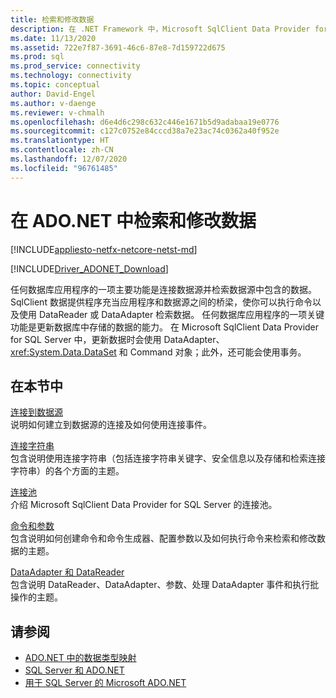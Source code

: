 ```yaml
---
title: 检索和修改数据
description: 在 .NET Framework 中，Microsoft SqlClient Data Provider for SQL Server 充当应用程序和数据源之间的桥梁，用于读取和更新数据。
ms.date: 11/13/2020
ms.assetid: 722e7f87-3691-46c6-87e8-7d159722d675
ms.prod: sql
ms.prod_service: connectivity
ms.technology: connectivity
ms.topic: conceptual
author: David-Engel
ms.author: v-daenge
ms.reviewer: v-chmalh
ms.openlocfilehash: d6e4d6c298c632c446e1671b5d9adabaa19e0776
ms.sourcegitcommit: c127c0752e84cccd38a7e23ac74c0362a40f952e
ms.translationtype: HT
ms.contentlocale: zh-CN
ms.lasthandoff: 12/07/2020
ms.locfileid: "96761485"
---
```

# <a name="retrieving-and-modifying-data-in-adonet"></a>在 ADO.NET 中检索和修改数据

[!INCLUDE[appliesto-netfx-netcore-netst-md](../../includes/appliesto-netfx-netcore-netst-md.md)]

[!INCLUDE[Driver_ADONET_Download](../../includes/driver_adonet_download.md)]

任何数据库应用程序的一项主要功能是连接数据源并检索数据源中包含的数据。 SqlClient 数据提供程序充当应用程序和数据源之间的桥梁，使你可以执行命令以及使用 DataReader 或 DataAdapter 检索数据。 任何数据库应用程序的一项关键功能是更新数据库中存储的数据的能力。 在 Microsoft SqlClient Data Provider for SQL Server 中，更新数据时会使用 DataAdapter、<xref:System.Data.DataSet> 和 Command 对象；此外，还可能会使用事务。

## <a name="in-this-section"></a>在本节中

[连接到数据源](connecting-to-data-source.md)  
说明如何建立到数据源的连接及如何使用连接事件。

[连接字符串](connection-strings.md)  
包含说明使用连接字符串（包括连接字符串关键字、安全信息以及存储和检索连接字符串）的各个方面的主题。

[连接池](connection-pooling.md)  
介绍 Microsoft SqlClient Data Provider for SQL Server 的连接池。

[命令和参数](commands-parameters.md)  
包含说明如何创建命令和命令生成器、配置参数以及如何执行命令来检索和修改数据的主题。

[DataAdapter 和 DataReader](dataadapters-datareaders.md)  
包含说明 DataReader、DataAdapter、参数、处理 DataAdapter 事件和执行批操作的主题。

## <a name="see-also"></a>请参阅

- [ADO.NET 中的数据类型映射](data-type-mappings-ado-net.md)
- [SQL Server 和 ADO.NET](./sql/index.md)
- [用于 SQL Server 的 Microsoft ADO.NET](microsoft-ado-net-sql-server.md)

